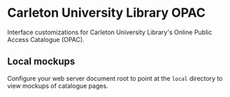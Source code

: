 # Carleton University Library OPAC 

Interface customizations for Carleton University Library's Online Public Access Catalogue (OPAC).

## Local mockups

Configure your web server document root to point at the `local` directory to view
mockups of catalogue pages.
